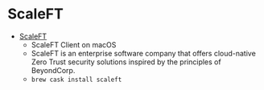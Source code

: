 # ScaleFT
- [ScaleFT](https://www.scaleft.com/docs/sft-osx/)
  -  ScaleFT Client on macOS
  - ScaleFT is an enterprise software company that offers cloud-native Zero Trust security solutions inspired by the principles of BeyondCorp.
  - `brew cask install scaleft`
